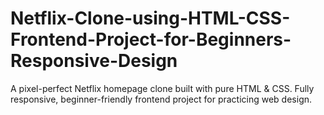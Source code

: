 # Netflix-Clone-using-HTML-CSS-Frontend-Project-for-Beginners-Responsive-Design
A pixel-perfect Netflix homepage clone built with pure HTML &amp; CSS. Fully responsive, beginner-friendly frontend project for practicing web design.
